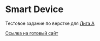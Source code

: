 # Smart Device
Тестовое задание по верстке для [Лига А](https://liga-a.ru/)


[Ссылка на готовый сайт](https://smart-device-maulitova.netlify.app/)
